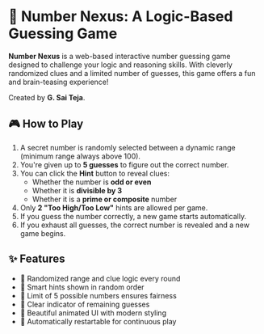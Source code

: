 # 🔢 Number Nexus: A Logic-Based Guessing Game

**Number Nexus** is a web-based interactive number guessing game designed to challenge your logic and reasoning skills. With cleverly randomized clues and a limited number of guesses, this game offers a fun and brain-teasing experience!

Created by **G. Sai Teja**.

## 🎮 How to Play

1. A secret number is randomly selected between a dynamic range (minimum range always above 100).
2. You're given up to **5 guesses** to figure out the correct number.
3. You can click the **Hint** button to reveal clues:
   - Whether the number is **odd or even**
   - Whether it is **divisible by 3**
   - Whether it is a **prime or composite** number
4. Only **2 "Too High/Too Low"** hints are allowed per game.
5. If you guess the number correctly, a new game starts automatically.
6. If you exhaust all guesses, the correct number is revealed and a new game begins.

## ✨ Features

- 🔀 Randomized range and clue logic every round
- 🧠 Smart hints shown in random order
- 🎯 Limit of 5 possible numbers ensures fairness
- 🔢 Clear indicator of remaining guesses
- 🎨 Beautiful animated UI with modern styling
- 🔁 Automatically restartable for continuous play

